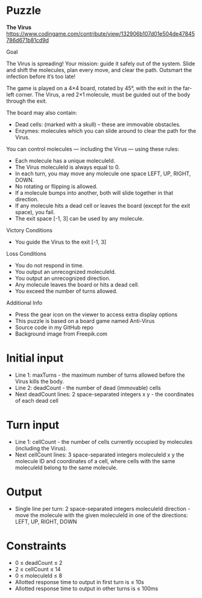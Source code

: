# Puzzle
**The Virus** https://www.codingame.com/contribute/view/132906b107d01e504de47845786d671b81cd9d

Goal

The Virus is spreading! Your mission: guide it safely out of the system. Slide and shift the molecules, plan every move, and clear the path. Outsmart the infection before it’s too late!

The game is played on a 4×4 board, rotated by 45°, with the exit in the far-left corner. The Virus, a red 2×1 molecule, must be guided out of the body through the exit.

The board may also contain:
* Dead cells: (marked with a skull) – these are immovable obstacles.
* Enzymes: molecules which you can slide around to clear the path for the Virus.

You can control molecules — including the Virus — using these rules:
* Each molecule has a unique moleculeId.
* The Virus moleculeId is always equal to 0.
* In each turn, you may move any molecule one space LEFT, UP, RIGHT, DOWN.
* No rotating or flipping is allowed.
* If a molecule bumps into another, both will slide together in that direction.
* If any molecule hits a dead cell or leaves the board (except for the exit space), you fail.
* The exit space [-1, 3] can be used by any molecule.

Victory Conditions
* You guide the Virus to the exit [-1, 3]

Loss Conditions
* You do not respond in time.
* You output an unrecognized moleculeId.
* You output an unrecognized direction.
* Any molecule leaves the board or hits a dead cell.
* You exceed the number of turns allowed.

Additional Info
- Press the gear icon on the viewer to access extra display options
- This puzzle is based on a board game named Anti-Virus
- Source code in my GitHub repo
- Background image from Freepik.com

# Initial input
* Line 1: maxTurns - the maximum number of turns allowed before the Virus kills the body.
* Line 2: deadCount - the number of dead (immovable) cells
* Next deadCount lines: 2 space-separated integers x y - the coordinates of each dead cell

# Turn input
* Line 1: cellCount - the number of cells currently occupied by molecules (including the Virus).
* Next cellCount lines: 3 space-separated integers moleculeId x y the molecule ID and coordinates of a cell, where cells with the same moleculeId belong to the same molecule.

# Output
* Single line per turn: 2 space-separated integers moleculeId direction - move the molecule with the given moleculeId in one of the directions: LEFT, UP, RIGHT, DOWN

# Constraints
* 0 ≤ deadCount ≤ 2
* 2 ≤ cellCount ≤ 14
* 0 ≤ moleculeId ≤ 8
* Allotted response time to output in first turn is ≤ 10s
* Allotted response time to output in other turns is ≤ 100ms
